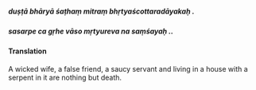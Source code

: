 ##### duṣṭā bhāryā śaṭhaṃ mitraṃ bhṛtyaścottaradāyakaḥ .
##### sasarpe ca gṛhe vāso mṛtyureva na saṃśayaḥ ..

#### Translation

A wicked wife, a false friend, a saucy servant and living in a house with a serpent in it are nothing but death.